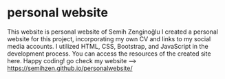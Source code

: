 # personal website
This website is personal website of Semih Zenginoğlu
I created a personal website for this project, incorporating my own CV and links to my social media accounts. I utilized HTML, CSS, Bootstrap, and JavaScript in the development process. You can access the resources of the created site here. Happy coding!
 go check my website --> https://semihzen.github.io/personalwebsite/
